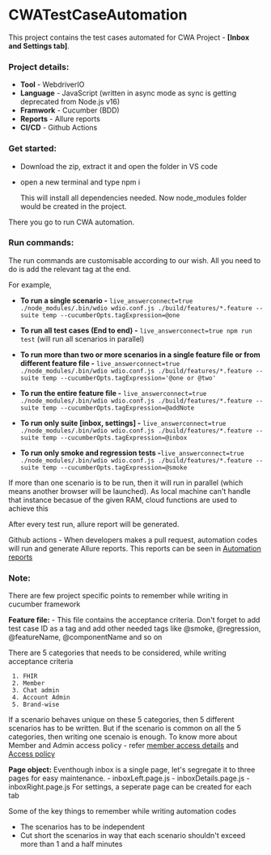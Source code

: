 # CWATestCaseAutomation
This project contains the test cases automated for CWA Project - **[Inbox and Settings tab]**.

### Project details:
- **Tool** - WebdriverIO
- **Language** - JavaScript (written in async mode as sync is getting deprecated from Node.js v16)
- **Framwork** - Cucumber (BDD)
- **Reports** - Allure reports
- **CI/CD** - Github Actions

### Get started:
- Download the zip, extract it and open the folder in VS code
- open a new terminal and type npm i 
  
  This will install all dependencies needed. Now node_modules folder would be created in the project. 
  
There you go to run CWA automation. 

### Run commands:
The run commands are customisable according to our wish. All you need to do is add the relevant tag at the end. 

For example, 
  - **To run a single scenario -** ```live_answerconnect=true ./node_modules/.bin/wdio wdio.conf.js ./build/features/*.feature --suite temp --cucumberOpts.tagExpression=@one```

  - **To run all test cases (End to end) -** ```live_answerconnect=true npm run test``` (will run all scenarios in parallel) 

  - **To run more than two or more scenarios in a single feature file or from different feature file -** ```live_answerconnect=true ./node_modules/.bin/wdio wdio.conf.js ./build/features/*.feature --suite temp --cucumberOpts.tagExpression='@one or @two'```

  - **To run the entire feature file -** ```live_answerconnect=true ./node_modules/.bin/wdio wdio.conf.js ./build/features/*.feature --suite temp --cucumberOpts.tagExpression=@addNote```

  - **To run only suite [inbox, settings] -** ```live_answerconnect=true ./node_modules/.bin/wdio wdio.conf.js ./build/features/*.feature --suite temp --cucumberOpts.tagExpression=@inbox```

  - **To run only smoke and regression tests -**```live_answerconnect=true  ./node_modules/.bin/wdio wdio.conf.js ./build/features/*.feature --suite temp --cucumberOpts.tagExpression=@smoke```
  
If more than one scenario is to be run, then it will run in parallel (which means another browser will be launched). As local machine can't handle that instance becasue of the given RAM, cloud functions are used to achieve this

After every test run, allure report will be generated. 

Github actions - When developers makes a pull request, automation codes will run and generate Allure reports. This reports can be seen in [Automation reports](https://testing-reports.setmore.com/index.php?p=cwa-automation)

### Note:
There are few project specific points to remember while writing in cucumber framework

 **Feature file:**
    - This file contains the acceptance criteria. Don't forget to add test case ID as a tag and add other needed tags like @smoke, @regression, @featureName, @componentName and so on
    
   There are 5 categories that needs to be considered, while writing acceptance criteria
    
     1. FHIR 
     2. Member
     3. Chat admin
     4. Account Admin 
     5. Brand-wise 
   If a scenario behaves unique on these 5 categories, then 5 different scenarios has to be written. But if the scenario is common on all the 5 categories, then writing one scenaio is enough. To know more about Member and Admin access policy - refer [member access details](https://docs.google.com/spreadsheets/d/1bY9iLuVF1fvgEMdsO6Bug78GrSGQuNb8gIvzktGIVjk/edit#gid=1887524131) and [Access policy](https://docs.google.com/spreadsheets/d/1RnQDQ1iTnfRaw4oO9PtosrQVm1P0DygLK9_DSWc18F4/edit#gid=0)
      
 **Page object:**
    Eventhough inbox is a single page, let's segregate it to three pages for easy maintenance. 
      - inboxLeft.page.js
      - inboxDetails.page.js
      - inboxRight.page.js
    For settings, a seperate page can be created for each tab
    
Some of the key things to remember while writing automation codes
  - The scenarios has to be independent 
  - Cut short the scenarios in way that each scenario shouldn't exceed more than 1 and a half minutes
